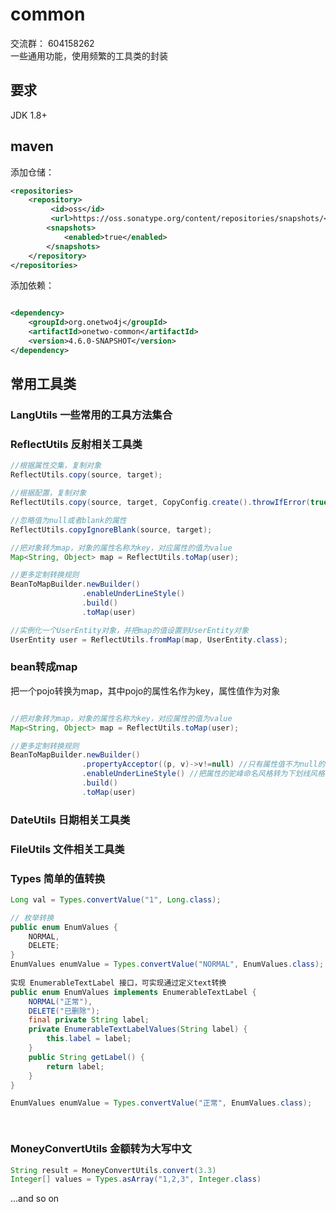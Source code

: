 # common 
交流群：  604158262    
一些通用功能，使用频繁的工具类的封装

## 要求
JDK 1.8+

## maven

添加仓储：
```xml
<repositories>
	<repository>
	     <id>oss</id>
	     <url>https://oss.sonatype.org/content/repositories/snapshots/</url>
	    <snapshots>
	        <enabled>true</enabled>
	    </snapshots>
	</repository> 
</repositories>
```
添加依赖：
```xml

<dependency>
    <groupId>org.onetwo4j</groupId>
    <artifactId>onetwo-common</artifactId>
    <version>4.6.0-SNAPSHOT</version>
</dependency>

```
## 常用工具类
### LangUtils 一些常用的工具方法集合

### ReflectUtils 反射相关工具类
   
```java   
//根据属性交集，复制对象
ReflectUtils.copy(source, target);

//根据配置，复制对象
ReflectUtils.copy(source, target, CopyConfig.create().throwIfError(true));

//忽略值为null或者blank的属性
ReflectUtils.copyIgnoreBlank(source, target);

//把对象转为map，对象的属性名称为key，对应属性的值为value
Map<String, Object> map = ReflectUtils.toMap(user);

//更多定制转换规则
BeanToMapBuilder.newBuilder()
				.enableUnderLineStyle()
				.build()
				.toMap(user)

//实例化一个UserEntity对象，并把map的值设置到UserEntity对象
UserEntity user = ReflectUtils.fromMap(map, UserEntity.class);
```


### bean转成map
把一个pojo转换为map，其中pojo的属性名作为key，属性值作为对象
```java   

//把对象转为map，对象的属性名称为key，对应属性的值为value
Map<String, Object> map = ReflectUtils.toMap(user);

//更多定制转换规则
BeanToMapBuilder.newBuilder()
				.propertyAcceptor((p, v)->v!=null) //只有属性值不为null的才转为map
				.enableUnderLineStyle() //把属性的驼峰命名风格转为下划线风格
				.build()
				.toMap(user)
```

### DateUtils 日期相关工具类
### FileUtils 文件相关工具类
### Types 简单的值转换
```java   
Long val = Types.convertValue("1", Long.class);  

// 枚举转换   
public enum EnumValues {
    NORMAL,
    DELETE;
}
EnumValues enumValue = Types.convertValue("NORMAL", EnumValues.class);
        
实现 EnumerableTextLabel 接口，可实现通过定义text转换
public enum EnumValues implements EnumerableTextLabel {
    NORMAL("正常"),
    DELETE("已删除");
    final private String label;
    private EnumerableTextLabelValues(String label) {
        this.label = label;
    }
    public String getLabel() {
        return label;
    }
}

EnumValues enumValue = Types.convertValue("正常", EnumValues.class);

    
```
### MoneyConvertUtils 金额转为大写中文
```java   
String result = MoneyConvertUtils.convert(3.3)   
Integer[] values = Types.asArray("1,2,3", Integer.class)
```
...and so on

